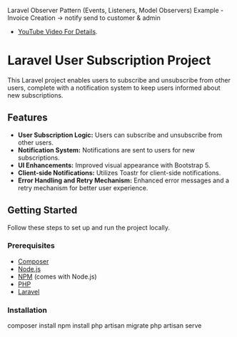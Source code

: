 Laravel Observer Pattern (Events, Listeners, Model Observers) Example - Invoice Creation -> notify send to customer & admin
- [YouTube Video For Details](https://youtu.be/IfltUlUWGRw?si=5llp_3Mmw4iGDagj).


# Laravel User Subscription Project

This Laravel project enables users to subscribe and unsubscribe from other users, complete with a notification system to keep users informed about new subscriptions.

## Features

- **User Subscription Logic:** Users can subscribe and unsubscribe from other users.
- **Notification System:** Notifications are sent to users for new subscriptions.
- **UI Enhancements:** Improved visual appearance with Bootstrap 5.
- **Client-side Notifications:** Utilizes Toastr for client-side notifications.
- **Error Handling and Retry Mechanism:** Enhanced error messages and a retry mechanism for better user experience.

## Getting Started

Follow these steps to set up and run the project locally.

### Prerequisites

- [Composer](https://getcomposer.org/)
- [Node.js](https://nodejs.org/)
- [NPM](https://www.npmjs.com/) (comes with Node.js)
- [PHP](https://www.php.net/)
- [Laravel](https://laravel.com/docs/8.x/installation)

### Installation
   
composer install
npm install
php artisan migrate
php artisan serve


